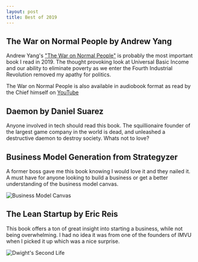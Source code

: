 ```yaml
---
layout: post
title: Best of 2019
---
```


## The War on Normal People by Andrew Yang

Andrew Yang's ["The War on Normal People"](https://en.wikipedia.org/wiki/The_War_on_Normal_People) is probably the most important book I read in 2019. The thought provoking look at Universal Basic Income and our ability to eliminate poverty as we enter the Fourth Industrial Revolution removed my apathy for politics.  

The War on Normal People is also available in audiobook format as read by the Chief himself on [YouTube](https://www.youtube.com/watch?v=3PCbITvaRgg&list=PLxSX6ZK-E_wXGluo48dGxKN0ZvQi2qWS1&index=2&t=0s)

## Daemon by Daniel Suarez

Anyone involved in tech should read this book. The squillionaire founder of the largest game company in the world is dead, and unleashed a destructive daemon to destroy society. Whats not to love? 

## Business Model Generation from Strategyzer

A former boss gave me this book knowing I would love it and they nailed it. A must have for anyone looking to build a business or get a better understanding of the business model canvas.

![Business Model Canvas](https://www.smartinsights.com/wp-content/uploads/2013/05/online-startup-business-model-template.jpg "Business Model Canvas")

## The Lean Startup by Eric Reis

This book offers a ton of great insight into starting a business, while not being overwhelming. I had no idea it was from one of the founders of IMVU when I picked it up which was a nice surprise.

![Dwight's Second Life](https://i.pinimg.com/originals/b4/a2/70/b4a27076db88e22566738e87b5186285.jpg "Dwight Second Life")